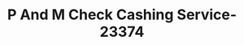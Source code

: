 ---
f_zip-code: 77536
f_state-code: TX
title: P And M Check Cashing Service-23374
f_phone: 281-479-8427
f_city-only: Deer Park
f_address: 612 Center Street Deer Park
f_location-unique-id: '23374'
slug: p-and-m-check-cashing-service-23374
updated-on: '2024-05-30T13:46:58.046Z'
created-on: '2024-05-30T13:36:59.803Z'
published-on: '2024-05-30T13:54:32.469Z'
f_city-state: cms/city/deer-park-tx.md
f_company: cms/company/p-and-m-check-cashing-service.md
f_state: cms/state/texas.md
layout: '[payday-loan].html'
tags: payday-loan
---